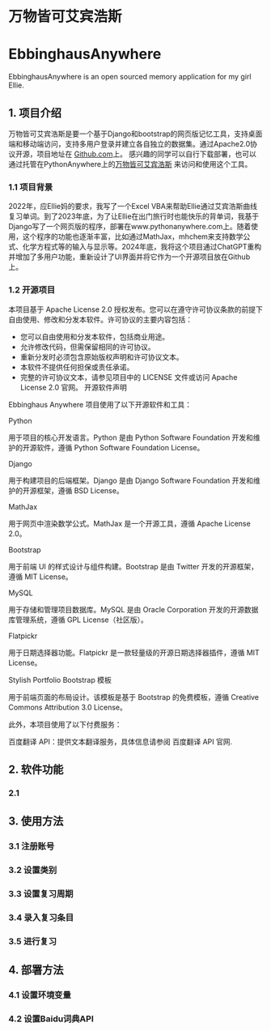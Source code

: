 # 万物皆可艾宾浩斯
# EbbinghausAnywhere 

EbbinghausAnywhere is an open sourced memory application for my girl Ellie.

## 1. 项目介绍
万物皆可艾宾浩斯是要一个基于Django和bootstrap的网页版记忆工具，支持桌面端和移动端访问，支持多用户登录并建立各自独立的数据集。通过Apache2.0协议开源，项目地址在 [Github.com](https://github.com/BrandonLoh/EbbinghausAnywhere)上。 感兴趣的同学可以自行下载部署，也可以通过托管在PythonAnywhere上的[万物皆可艾宾浩斯](https://Ebbinghaus.pythonanywhere.com/ "托管在PythonAnywhere上的免费网站") 来访问和使用这个工具。
### 1.1 项目背景
2022年，应Ellie妈的要求，我写了一个Excel VBA来帮助Ellie通过艾宾浩斯曲线复习单词。到了2023年底，为了让Ellie在出门旅行时也能快乐的背单词，我基于Django写了一个网页版的程序，部署在www.pythonanywhere.com上。随着使用，这个程序的功能也逐渐丰富，比如通过MathJax，mhchem来支持数学公式、化学方程式等的输入与显示等。2024年底，我将这个项目通过ChatGPT重构并增加了多用户功能，重新设计了UI界面并将它作为一个开源项目放在Github上。
### 1.2 开源项目
本项目基于 Apache License 2.0 授权发布。您可以在遵守许可协议条款的前提下自由使用、修改和分发本软件。许可协议的主要内容包括：
- 您可以自由使用和分发本软件，包括商业用途。
- 允许修改代码，但需保留相同的许可协议。
- 重新分发时必须包含原始版权声明和许可协议文本。
- 本软件不提供任何担保或责任承诺。
- 完整的许可协议文本，请参见项目中的 LICENSE 文件或访问 Apache License 2.0 官网。
开源软件声明

Ebbinghaus Anywhere 项目使用了以下开源软件和工具：

Python

用于项目的核心开发语言。Python 是由 Python Software Foundation 开发和维护的开源软件，遵循 Python Software Foundation License。

Django

用于构建项目的后端框架。Django 是由 Django Software Foundation 开发和维护的开源框架，遵循 BSD License。

MathJax

用于网页中渲染数学公式。MathJax 是一个开源工具，遵循 Apache License 2.0。

Bootstrap

用于前端 UI 的样式设计与组件构建。Bootstrap 是由 Twitter 开发的开源框架，遵循 MIT License。

MySQL

用于存储和管理项目数据库。MySQL 是由 Oracle Corporation 开发的开源数据库管理系统，遵循 GPL License（社区版）。

Flatpickr

用于日期选择器功能。Flatpickr 是一款轻量级的开源日期选择器插件，遵循 MIT License。

Stylish Portfolio Bootstrap 模板

用于前端页面的布局设计。该模板是基于 Bootstrap 的免费模板，遵循 Creative Commons Attribution 3.0 License。

此外，本项目使用了以下付费服务：

百度翻译 API：提供文本翻译服务，具体信息请参阅 百度翻译 API 官网.

## 2. 软件功能
### 2.1 
## 3. 使用方法
### 3.1 注册账号
### 3.2 设置类别
### 3.3 设置复习周期
### 3.4 录入复习条目
### 3.5 进行复习
## 4. 部署方法
### 4.1 设置环境变量
### 4.2 设置Baidu词典API
